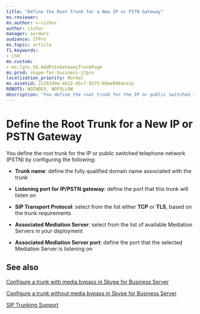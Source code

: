 ```yaml
---
title: "Define the Root Trunk for a New IP or PSTN Gateway"
ms.reviewer: 
ms.author: v-cichur
author: cichur
manager: serdars
audience: ITPro
ms.topic: article
f1.keywords:
- CSH
ms.custom:
- ms.lync.tb.AddPstnGatewayTrunkPage
ms.prod: skype-for-business-itpro
localization_priority: Normal
ms.assetid: 22203d9a-4612-45c7-9375-69ae9964ce1e
ROBOTS: NOINDEX, NOFOLLOW
description: "You define the root trunk for the IP or public switched telephone network (PSTN) by configuring the following:"
---
```


# Define the Root Trunk for a New IP or PSTN Gateway

You define the root trunk for the IP or public switched telephone network (PSTN) by configuring the following:

- **Trunk name**: define the fully qualified domain name associated with the trunk

- **Listening port for IP/PSTN gateway**: define the port that this trunk will listen on

- **SIP Transport Protocol**: select from the list either **TCP** or **TLS**, based on the trunk requirements

- **Associated Mediation Server**: select from the list of available Mediation Servers in your deployment

- **Associated Mediation Server port**: define the port that the selected Mediation Server is listening on

## See also

[Configure a trunk with media bypass in Skype for Business Server](../../../deploy/deploy-enterprise-voice/configure-trunk-with-media-bypass.md)

[Configure a trunk without media bypass in Skype for Business Server](../../../deploy/deploy-enterprise-voice/configure-trunk-without-media-bypass.md)

[SIP Trunking Support](/previous-versions/office/lync-server-2013/lync-server-2013-sip-trunking-support)